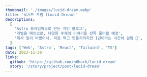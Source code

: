 ```yaml
---
thumbnail: './images/lucid-dream.webp'
title: '루시드 드림 (Lucid Dream)'
descriptions:
  [
    'Astro 프레임워크로 만든 개인 블로그',
    '개발을 메인으로, 다양한 주제의 이야기를 잔뜩 풀어볼 예정',
    '회사 일이 바빴어서, 마음 먹고 만들기까지만 1년이라는 시간이 걸림 🫠',
  ]
tags: ['Web', 'Astro', 'React', 'Tailwind', 'TS']
date: 2023-11-30
links:
  github: 'https://github.com/n0hack/lucid-dream'
  story: '/story/project/post/lucid-dream'
---
```

